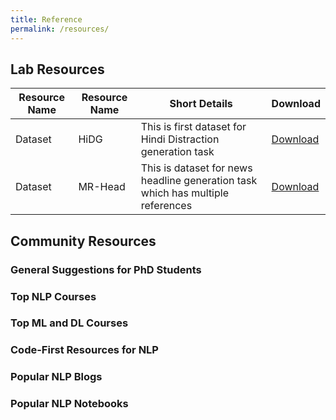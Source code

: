 ```yaml
---
title: Reference
permalink: /resources/
---
```


## Lab Resources

<table>
  <thead>
    <tr>
      <th>Resource Name</th>
      <th>Resource Name</th>
      <th>Short Details</th>
      <th>Download</th>
    </tr>
  </thead>
  <tbody>
    <tr>
      <td>Dataset</td>
      <td>HiDG</td>
      <td>This is first dataset for Hindi Distraction generation task</td>
      <td><a href="https://iith-my.sharepoint.com/personal/cs18resch11003_iith_ac_in/_layouts/15/onedrive.aspx?id=%2Fpersonal%2Fcs18resch11003%5Fiith%5Fac%5Fin%2FDocuments%2FZmBART%2FZmBART%5Frelease%2FHi%5FDG%5Fdataset&ga=1">Download</a></td>
    </tr>
    <tr>
      <td>Dataset</td>
      <td>MR-Head</td>
      <td>This is dataset for news headline generation task which has multiple references</td>
      <td><a href="https://drive.google.com/drive/u/0/folders/1HcKvtgCvFItnUJBtcJJy7zJSwhiKfRJF">Download</a></td>
    </tr>
  </tbody>
</table>



## Community Resources
### General Suggestions for PhD Students


### Top NLP Courses


### Top ML and DL Courses


### Code-First Resources for NLP



### Popular NLP Blogs


### Popular NLP Notebooks



